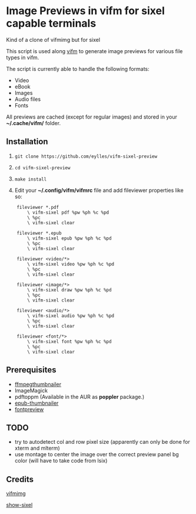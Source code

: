 # Image Previews in vifm for sixel capable terminals

Kind of a clone of vifmimg but for sixel

This script is used along [vifm](https://github.com/vifm/vifm) to generate image previews for various file types in vifm.

The script is currently able to handle the following formats:
* Video
* eBook
* Images
* Audio files
* Fonts

All previews are cached (except for regular images) and stored in your **~/.cache/vifm/** folder.


## Installation
1. `git clone https://github.com/eylles/vifm-sixel-preview`
2. `cd vifm-sixel-preview`
3. `make install`

4. Edit your **~/.config/vifm/vifmrc** file and add fileviewer properties like so:
```
    fileviewer *.pdf
        \ vifm-sixel pdf %pw %ph %c %pd
        \ %pc
        \ vifm-sixel clear

    fileviewer *.epub
        \ vifm-sixel epub %pw %ph %c %pd
        \ %pc
        \ vifm-sixel clear

    fileviewer <video/*>
        \ vifm-sixel video %pw %ph %c %pd
        \ %pc
        \ vifm-sixel clear

    fileviewer <image/*>
        \ vifm-sixel draw %pw %ph %c %pd
        \ %pc
        \ vifm-sixel clear

    fileviewer <audio/*>
        \ vifm-sixel audio %pw %ph %c %pd
        \ %pc
        \ vifm-sixel clear

    fileviewer <font/*>
        \ vifm-sixel font %pw %ph %c %pd
        \ %pc
        \ vifm-sixel clear

```


## Prerequisites
* [ffmpegthumbnailer](https://github.com/dirkvdb/ffmpegthumbnailer)
* ImageMagick
* pdftoppm (Available in the AUR as **poppler** package.)
* [epub-thumbnailer](https://github.com/marianosimone/epub-thumbnailer)
* [fontpreview](https://github.com/sdushantha/fontpreview)

## TODO
* try to autodetect col and row pixel size (apparently can only be done for xterm and mlterm)
* use montage to center the image over the correct preview panel bg color (will have to take code from lsix)


## Credits

[vifmimg](https://github.com/cirala/vifmimg)

[show-sixel](https://github.com/vifm/vifm/issues/419#issuecomment-485918513)
